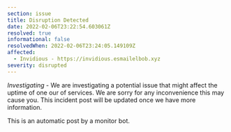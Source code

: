 ```yaml
---
section: issue
title: Disruption Detected
date: 2022-02-06T23:22:54.603061Z
resolved: true
informational: false
resolvedWhen: 2022-02-06T23:24:05.149109Z
affected:
  - Invidious - https://invidious.esmailelbob.xyz
severity: disrupted
---
```

*Investigating* - We are investigating a potential issue that might affect the uptime of one our of services. We are sorry for any inconvenience this may cause you. This incident post will be updated once we have more information.

This is an automatic post by a monitor bot.
        